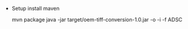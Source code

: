 * Setup
  install maven

  mvn package
  java -jar target/oem-tiff-conversion-1.0.jar -o <tifffile> -i <adscfile> -f ADSC
